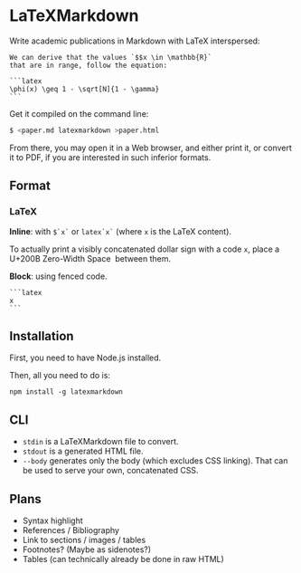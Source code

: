 # LaTeXMarkdown

Write academic publications in Markdown with LaTeX interspersed:

    We can derive that the values `$$x \in \mathbb{R}`
    that are in range, follow the equation:

    ```latex
    \phi(x) \geq 1 - \sqrt[N]{1 - \gamma}
    ```

Get it compiled on the command line:

```bash
$ <paper.md latexmarkdown >paper.html
```

From there, you may open it in a Web browser, and either print it,
or convert it to PDF, if you are interested in such inferior formats.

## Format

### LaTeX

**Inline**: with `` $`x` `` or `` latex`x` ``
(where `x` is the LaTeX content).

To actually print a visibly concatenated dollar sign with a code `x`,
place a U+200B Zero-Width Space `​` between them.

**Block**: using fenced code.

    ```latex
    x
    ```

## Installation

First, you need to have Node.js installed.

Then, all you need to do is:

    npm install -g latexmarkdown

## CLI

- `stdin` is a LaTeXMarkdown file to convert.
- `stdout` is a generated HTML file.
- `--body` generates only the body (which excludes CSS linking).
  That can be used to serve your own, concatenated CSS.

## Plans

- Syntax highlight
- References / Bibliography
- Link to sections / images / tables
- Footnotes? (Maybe as sidenotes?)
- Tables (can technically already be done in raw HTML)
